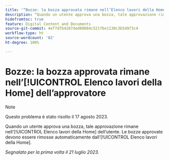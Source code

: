 ```yaml
---
title: '“Bozze: la bozza approvata rimane nell’Elenco lavori della Home dell’approvatore”'
description: “Quando un utente approva una bozza, tale approvazione rimane nell’Elenco lavori della Home dell’utente. Le bozze approvate devono essere rimosse automaticamente dall’Elenco lavori della Home.”
hidefromtoc: true
feature: Digital Content and Documents
source-git-commit: 4ef7d7b4287ded00084c521f6e1130c3b549f3c4
workflow-type: ht
source-wordcount: '82'
ht-degree: 100%

---
```



# Bozze: la bozza approvata rimane nell’[!UICONTROL Elenco lavori della Home] dell’approvatore

<!--WF and WFP TOCs-->

>[!NOTE]
>
>Questo problema è stato risolto il 17 agosto 2023.

Quando un utente approva una bozza, tale approvazione rimane nell’[!UICONTROL Elenco lavori della Home] dell’utente. Le bozze approvate devono essere rimosse automaticamente dall’[!UICONTROL Elenco lavori della Home].

_Segnalato per la prima volta il 21 luglio 2023._

